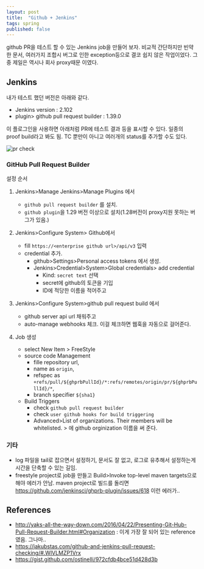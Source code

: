 ```yaml
---
layout: post
title:  "Github + Jenkins"
tags: spring
published: false
---
```


github PR을 테스트 할 수 있는 Jenkins job을 만들어 보자. 비교적 간단하지만 빈약한 문서, 여러가지 조합시 버그로 인한 exception등으로 결코 쉽지 않은 작업이었다.
그 중 제일은 역시나 회사 proxy때문 이였다.

## Jenkins

내가 테스트 했던 버전은 아래와 같다.

- Jenkins version : 2.102
- plugin> github pull request builder  : 1.39.0

이 플로그인을 사용하면 아래처럼 PR에 테스트 결과 등을 표시할 수 있다. 일종의 proof build라고 봐도 됨. TC 뿐만이 아니고 여러개의 status를 추가할 수도 있다.

![pr check]({{site.url}}/assets/pr-check.png)


### GitHub Pull Request Builder

설정 순서

1. Jenkins>Manage Jenkins>Manage Plugins 에서
    - `github pull request builder` 를 설치.
    - `github plugin`을 1.29 버전 이상으로 설치(1.28버전이 proxy지원 못하는 버그가 있음.)
1. Jenkins>Configure System> Github에서
    - fill `https://<enterprise github url>/api/v3` 입력
    - credential 추가.
        - github>Settings>Personal access tokens 에서 생성.
        - Jenkins>Credential>System>Global credentials> add credential
            -  Kind: `secret text` 선택
            - secret에 github의 토큰을 기입
            - ID에 적당한 이름을 적어주고

1. Jenkins>Configure System>github pull request build 에서
    - github server api url 채워주고
    - auto-manage webhooks 체크. 이걸 체크하면 웹훅을 자동으로 걸어준다.
1. Job 생성
    - select New Item > FreeStyle
    - source code Management
        - fille repository url,
        - name as `origin`,
        - refspec as `+refs/pull/${ghprbPullId}/*:refs/remotes/origin/pr/${ghprbPullId}/*`,
        - branch specifier `${sha1}`
    - Build Triggers
        - check `github pull request builder`
        - check `user github hooks for build triggering`
        - Advanced>List of organizations. Their members will be whitelisted. > 에 github orginization 이름을 써 준다.


### 기타

- log 파일을 tail로 잡으면서 설정하기, 문서도 잘 없고, 로그로 유추해서 설정하는게 시간을 단축할 수 있는 길임.
- freestyle project로 job을 만들고 Build>Invoke top-level maven targets으로 해야 에러가 안남. maven project로 빌드를 돌리면 https://github.com/jenkinsci/ghprb-plugin/issues/618 이런 에러가..


## References

- http://yaks-all-the-way-down.com/2016/04/22/Presenting-Git-Hub-Pull-Request-Builder.html#Organization : 이게 가장 잘 되어 있는 reference 였음. 그나마..
- https://jakubstas.com/github-and-jenkins-pull-request-checking/#.WlVLMZP1Vrx
- https://gist.github.com/ostinelli/972cfdb4bce51d428d3b




